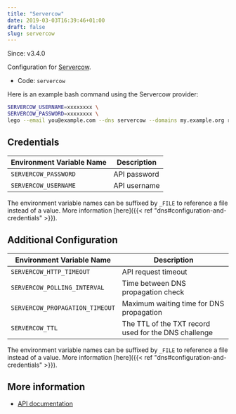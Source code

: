 ```yaml
---
title: "Servercow"
date: 2019-03-03T16:39:46+01:00
draft: false
slug: servercow
---
```


<!-- THIS DOCUMENTATION IS AUTO-GENERATED. PLEASE DO NOT EDIT. -->
<!-- providers/dns/servercow/servercow.toml -->
<!-- THIS DOCUMENTATION IS AUTO-GENERATED. PLEASE DO NOT EDIT. -->

Since: v3.4.0

Configuration for [Servercow](https://servercow.de/).


<!--more-->

- Code: `servercow`

Here is an example bash command using the Servercow provider:

```bash
SERVERCOW_USERNAME=xxxxxxxx \
SERVERCOW_PASSWORD=xxxxxxxx \
lego --email you@example.com --dns servercow --domains my.example.org run
```




## Credentials

| Environment Variable Name | Description |
|-----------------------|-------------|
| `SERVERCOW_PASSWORD` | API password |
| `SERVERCOW_USERNAME` | API username |

The environment variable names can be suffixed by `_FILE` to reference a file instead of a value.
More information [here]({{< ref "dns#configuration-and-credentials" >}}).


## Additional Configuration

| Environment Variable Name | Description |
|--------------------------------|-------------|
| `SERVERCOW_HTTP_TIMEOUT` | API request timeout |
| `SERVERCOW_POLLING_INTERVAL` | Time between DNS propagation check |
| `SERVERCOW_PROPAGATION_TIMEOUT` | Maximum waiting time for DNS propagation |
| `SERVERCOW_TTL` | The TTL of the TXT record used for the DNS challenge |

The environment variable names can be suffixed by `_FILE` to reference a file instead of a value.
More information [here]({{< ref "dns#configuration-and-credentials" >}}).




## More information

- [API documentation](https://cp.servercow.de/client/plugin/support_manager/knowledgebase/view/34/dns-api-v1/7/)

<!-- THIS DOCUMENTATION IS AUTO-GENERATED. PLEASE DO NOT EDIT. -->
<!-- providers/dns/servercow/servercow.toml -->
<!-- THIS DOCUMENTATION IS AUTO-GENERATED. PLEASE DO NOT EDIT. -->
